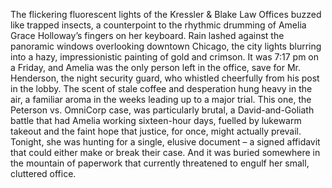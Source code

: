 The flickering fluorescent lights of the Kressler & Blake Law Offices buzzed like trapped insects, a counterpoint to the rhythmic drumming of Amelia Grace Holloway’s fingers on her keyboard.  Rain lashed against the panoramic windows overlooking downtown Chicago, the city lights blurring into a hazy, impressionistic painting of gold and crimson. It was 7:17 pm on a Friday, and Amelia was the only person left in the office, save for Mr. Henderson, the night security guard, who whistled cheerfully from his post in the lobby.  The scent of stale coffee and desperation hung heavy in the air, a familiar aroma in the weeks leading up to a major trial.  This one, the Peterson vs. OmniCorp case, was particularly brutal, a David-and-Goliath battle that had Amelia working sixteen-hour days, fuelled by lukewarm takeout and the faint hope that justice, for once, might actually prevail.  Tonight, she was hunting for a single, elusive document – a signed affidavit that could either make or break their case.  And it was buried somewhere in the mountain of paperwork that currently threatened to engulf her small, cluttered office.
